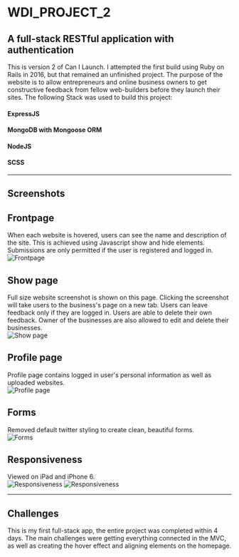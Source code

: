 # WDI_PROJECT_2  
## A full-stack RESTful application with authentication   
This is version 2 of Can I Launch. I attempted the first build using Ruby on Rails in 2016, but that remained an unfinished project. The purpose of the website is to allow entrepreneurs and online business owners to get constructive feedback from fellow web-builders before they launch their sites. The following Stack was used to build this project: 

#### ExpressJS  
#### MongoDB with Mongoose ORM  
#### NodeJS  
#### SCSS  

-------

## Screenshots  
## Frontpage  
When each website is hovered, users can see the name and description of the site. This is achieved using Javascript show and hide elements. Submissions are only permitted if the user is registered and logged in.  
![Frontpage](https://imgur.com/PVbRXtV.png)   

## Show page  
Full size website screenshot is shown on this page. Clicking the screenshot will take users to the business's page on a new tab. Users can leave feedback only if they are logged in. Users are able to delete their own feedback. Owner of the businesses are also allowed to edit and delete their businesses.  
![Show page](https://imgur.com/hsHXueA.png)  

## Profile page  
Profile page contains logged in user's personal information as well as uploaded websites.  
![Profile page](https://imgur.com/PWE6wex.png)  

## Forms  
Removed default twitter styling to create clean, beautiful forms.   
![Forms](https://imgur.com/O8WH7ca.png)

## Responsiveness  
Viewed on iPad and iPhone 6.  
![Responsiveness](https://imgur.com/FRmrA6g.png) 
![Responsiveness](https://imgur.com/B5iovFF.png) 


------

## Challenges  
This is my first full-stack app, the entire project was completed within 4 days. The main challenges were getting everything connected in the MVC, as well as creating the hover effect and aligning elements on the homepage.
